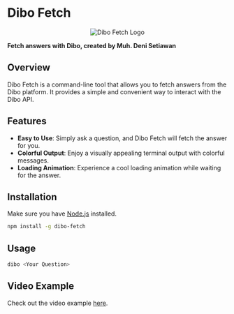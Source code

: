 # Dibo Fetch

<p align="center">
  <img src="https://media.discordapp.net/attachments/1184740016883236894/1195249276478046208/WhatsApp_Image_2023-10-05_at_16.28.41.jpg?ex=65b34da2&is=65a0d8a2&hm=8c9a8bdb4b4ad4c9139a294a621121d7c92821c45b07d85b84d6c6c52e9ca5a8&=&format=webp&width=300&height=300" alt="Dibo Fetch Logo">
</p>

**Fetch answers with Dibo, created by Muh. Deni Setiawan**

## Overview

Dibo Fetch is a command-line tool that allows you to fetch answers from the Dibo platform. It provides a simple and convenient way to interact with the Dibo API.

## Features

- **Easy to Use**: Simply ask a question, and Dibo Fetch will fetch the answer for you.
- **Colorful Output**: Enjoy a visually appealing terminal output with colorful messages.
- **Loading Animation**: Experience a cool loading animation while waiting for the answer.

## Installation

Make sure you have [Node.js](https://nodejs.org/) installed.

```bash
npm install -g dibo-fetch 
```

## Usage

```bash
dibo <Your Question>
```
## Video Example

Check out the video example [here](https://cdn.discordapp.com/attachments/1184740016883236894/1195255780438446110/tutorial_dibo.mp4?ex=65b353b0&is=65a0deb0&hm=b9933e08cf5186f9ccf8de04f94b0b72e306310fadad3855cb82777b78c53975&).


